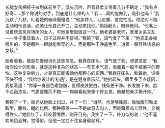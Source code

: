 长腿女孩把椅子拉到床前坐下，低头沉吟，声音轻柔又带着几分不确定：“我有点好奇……那个你说的对手，到底是什么样的人？我……真的能做到，吸引他吗？”我沉默了几秒，盯着她的眼睛慢慢说：“他那种人，心思重、警觉性高。你绝对不能主动和他说话，必须让他自己开口，主动来找你。”她抬起头，眼神微闪。“他嘴上说着厌恶风月场所的女人，可他家里就做这一行。他老婆是老师，家里关系又乱——骨子里压着火，日子过得并不舒坦。”我顿了顿，语气慢了下来：“他真正会被吸引的，不是那些一眼就能看穿的人。而是那种干净底色里，透着一股野性诱惑的女孩。”

她看着我，像是在慢慢消化这些信息。我靠在床头，语气低了些，却更坚定：“我给你设计的形象，就是这种复杂的状态——有艺术气息，但藏着一股不被磨平的野性。这种复杂魅力，才是真正能撬动他那颗心的东西。”我靠在床头，看着她，说得不快不慢：“我给你设计的‘初遇’，是在健身俱乐部。”她抬起头，眼里多了点疑问，我接着道：“你穿一身黑色瑜伽服，显得皮肤更白，线条更干净。长发披下来，脸不必画浓妆，气质要雅而不艳——你越看起来像个好女孩，他越想亲手撕开你。”

我顿了一下，目光从她脸上扫过，补了一句：“当然，也足够性感。瑜伽服勾勒出胸型、腰线、腿的比例。那种感觉——不是故意去勾人，而是藏着点儿野性，又掩得住火。”她脸红了，轻咬着嘴唇，别开目光。我笑了一下，补刀似的说：“他不喜欢黑色丝袜，觉得俗。但他一定扛不住紧身瑜伽裤。”

